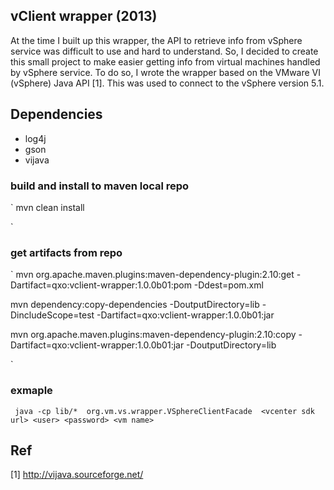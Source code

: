 ## vClient wrapper (2013)

At the time I built up this wrapper, the API to retrieve info from vSphere 
service was difficult to use and hard to understand. So, I decided to create
this small project to make easier getting info from virtual machines handled
by vSphere service. To do so, I wrote the wrapper based on the VMware VI (vSphere)
Java API [1]. This was used to connect to the vSphere version 5.1.


## Dependencies

* log4j
* gson
* vijava

### build and install to maven local repo
`
mvn clean install

`

### get artifacts from repo
`
mvn org.apache.maven.plugins:maven-dependency-plugin:2.10:get  -Dartifact=qxo:vclient-wrapper:1.0.0b01:pom -Ddest=pom.xml

mvn dependency:copy-dependencies -DoutputDirectory=lib   -DincludeScope=test -Dartifact=qxo:vclient-wrapper:1.0.0b01:jar

mvn org.apache.maven.plugins:maven-dependency-plugin:2.10:copy  -Dartifact=qxo:vclient-wrapper:1.0.0b01:jar  -DoutputDirectory=lib

 `

 ### exmaple

` 
 java -cp lib/*  org.vm.vs.wrapper.VSphereClientFacade  <vcenter sdk url> <user> <password> <vm name>
 `
	
## Ref

[1] http://vijava.sourceforge.net/
